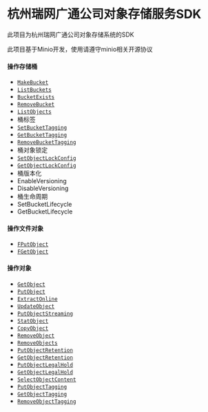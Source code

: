 # 杭州瑞网广通公司对象存储服务SDK

此项目为杭州瑞网广通公司对象存储系统的SDK

此项目基于Minio开发，使用请遵守minio相关开源协议

#### 操作存储桶

* [`MakeBucket`](./docs/BucketOpreation/MakeBucket.md)
* [`ListBuckets`](./docs/BucketOpreation/ListBuckets.md)
* [`BucketExists`](./docs/BucketOpreation/BucketExists.md)
* [`RemoveBucket`](./docs/BucketOpreation/RemoveBucket.md)
* [`ListObjects`](./docs/BucketOpreation/ListObjects.md)
* 桶标签
* [`SetBucketTagging`](./docs/BucketOpreation/SetBucketTagging.md)
* [`GetBucketTagging`](./docs/BucketOpreation/GetBucketTagging.md)
* [`RemoveBucketTagging`](./docs/BucketOpreation/RemoveBucketTagging.md)
* 桶对象锁定
* [`SetObjectLockConfig`]()
* [`GetObjectLockConfig`]()
* 桶版本化
* EnableVersioning
* DisableVersioning
* 桶生命周期
* SetBucketLifecycle
* GetBucketLifecycle

#### 操作文件对象

* [`FPutObject`](./docs/ObjectOpreation/FPutObject.md)
* [`FGetObject`](./docs/ObjectOpreation/FGetObject.md)

#### 操作对象

* [`GetObject`](./docs/ObjectOpreation/GetObject.md)
* [`PutObject`](./docs/ObjectOpreation/PutObject.md)
* [`ExtractOnline`](./docs/ObjectOpreation/ExtractOnline.md)
* [`UpdateObject`](./docs/ObjectOpreation/UpdateObject.md)
* [`PutObjectStreaming`](./docs/ObjectOpreation/PutObjectStreaming.md)
* [`StatObject`](./docs/ObjectOpreation/StatObject.md)
* [`CopyObject`](./docs/ObjectOpreation/CopyObject.md)
* [`RemoveObject`](./docs/ObjectOpreation/RemoveObject.md)
* [`RemoveObjects`](./docs/ObjectOpreation/RemoveObjects.md)
* [`PutObjectRetention`](./docs/ObjectOpreation/PutObjectRetention.md)
* [`GetObjectRetention`](./docs/ObjectOpreation/GetObjectRetention.md)
* [`PutObjectLegalHold`](./docs/ObjectOpreation/PutObjectLegalHold.md)
* [`GetObjectLegalHold`](./docs/ObjectOpreation/GetObjectLegalHold.md)
* [`SelectObjectContent`](./docs/ObjectOpreation/SelectObjectContent.md)
* [`PutObjectTagging`](./docs/ObjectOpreation/PutObjectTagging.md)
* [`GetObjectTagging`](./docs/ObjectOpreation/GetObjectTagging.md)
* [`RemoveObjectTagging`](./docs/ObjectOpreation/RemoveObjectTagging.md)

